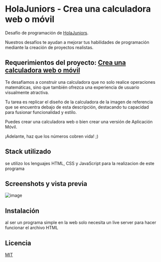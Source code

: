 # HolaJuniors - Crea una calculadora web o móvil
Desafío de programación de [HolaJuniors](https://holajuniors.com).

Nuestros desafíos te ayudan a mejorar tus habilidades de programación mediante la creación de proyectos realistas.

## Requerimientos del proyecto: [Crea una calculadora web o móvil](https://holajuniors.com/challenges/crea-una-calculadora-web-o-movil)

Te desafiamos a construir una calculadora que no solo realice operaciones matemáticas, sino que también ofrezca una experiencia de usuario visualmente atractiva. 

Tu tarea es replicar el diseño de la calculadora de la imagen de referencia que se encuentra debajo de esta descripción, destacando tu capacidad para fusionar funcionalidad y estilo.

Puedes crear una calculadora web o bien crear una versión de Aplicación Móvil.

¡Adelante, haz que los números cobren vida! ;)

## Stack utilizado
se utilizo los lenguajes HTML, CSS y JavaScript para la realizacion de este programa

## Screenshots y vista previa
![image](https://github.com/user-attachments/assets/0e633750-7e3d-4404-a778-7c0416850712)


## Instalación
al ser un programa simple en la web solo necesita un live server para hacer funcionar el archivo HTML

## Licencia
[MIT](https://choosealicense.com/licenses/mit/)
